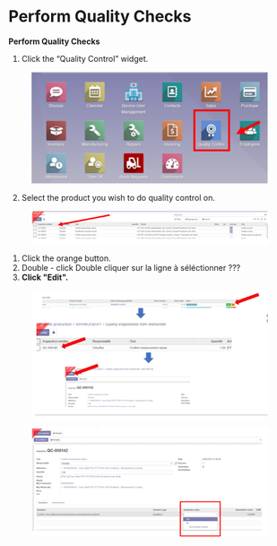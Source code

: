 # Perform Quality Checks

**Perform Quality Checks**

1. Click the “Quality Control” widget.

<figure><img src="../../../.gitbook/assets/image (54).png" alt=""><figcaption></figcaption></figure>

2. Select the product you wish to do quality control on.

<figure><img src="../../../.gitbook/assets/image (55).png" alt=""><figcaption></figcaption></figure>

1. Click the orange button.
2. Double - click Double cliquer sur la ligne à séléctionner ???
3. **Click "Edit".**

<figure><img src="../../../.gitbook/assets/image (56).png" alt=""><figcaption></figcaption></figure>

<figure><img src="../../../.gitbook/assets/image (57).png" alt=""><figcaption></figcaption></figure>
